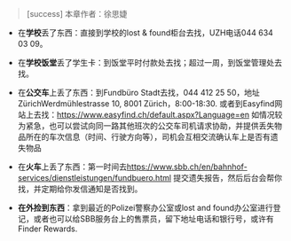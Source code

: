 > [success] 本章作者：徐思婕

- 在**学校**丢了东西：直接到学校的lost & found柜台去找，UZH电话044 634 03 09。

- 在**学校饭堂**丢了学生卡：到饭堂平时付款处去找；超过一周，到饭堂管理处去找。

- 在**公交车**上丢了东西：到Fundbüro Stadt去找，044 412 25 50，地址ZürichWerdmühlestrasse 10, 8001 Zürich，8:00-18:30. 或者到Easyfind网站上去找：<https://www.easyfind.ch/default.aspx?Language=en>
如情况较为紧急，也可以尝试向同一路其他班次的公交车司机请求协助，并提供丢失物品所在的车次信息（时间、行驶方向等），司机会互相交流确认车上是否有遗失物品

- 在**火车**上丢了东西：第一时间去<https://www.sbb.ch/en/bahnhof-services/dienstleistungen/fundbuero.html> 提交遗失报告，然后后台会帮你找，并定期给你发信通知是否找到。

- **在外捡到东西**：拿到最近的Polizei警察办公室或lost and found办公室进行登记，或者也可以给SBB服务台上的售票员，留下地址电话和银行号，或许有Finder Rewards.